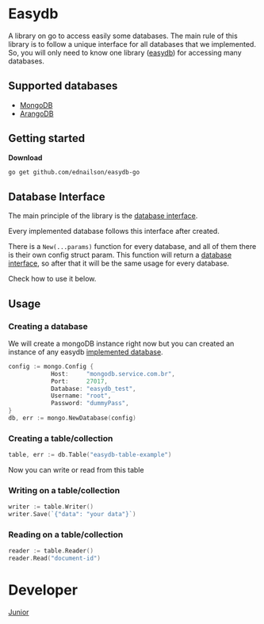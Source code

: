 # Easydb

A library on go to access easily some databases. The main rule of this library is to follow a unique interface for all
databases that we implemented. So, you will only need to know one library ([easydb](https://github.com/ednailson/easydb-go)) for accessing many databases. 

## Supported databases

* [MongoDB](https://www.mongodb.com/)
* [ArangoDB](https://www.arangodb.com/)

## Getting started

**Download**

```bash
go get github.com/ednailson/easydb-go
```

## Database Interface

The main principle of the library is the [database interface](database_interface.go).

Every implemented database follows this interface after created. 

There is a `New(...params)` function for every database, and all of them there is
their own config struct param. This function will return a [database interface](database_interface.go), 
so after that it will be the same usage for every database.

Check how to use it below.

## Usage

### Creating a database

We will create a mongoDB instance right now but you can created an instance
of any easydb [implemented database](README.md#supported-databases).

```go
config := mongo.Config {
            Host:     "mongodb.service.com.br",
            Port:     27017,
            Database: "easydb_test",
            Username: "root",
            Password: "dummyPass",
}
db, err := mongo.NewDatabase(config)
``` 

### Creating a table/collection

```go
table, err := db.Table("easydb-table-example")
``` 

Now you can write or read from this table

### Writing on a table/collection

```go
writer := table.Writer()
writer.Save(`{"data": "your data"}`)
```

### Reading on a table/collection

```go
reader := table.Reader()
reader.Read("document-id")
```

# Developer

[Junior](https://github.com/ednailson)